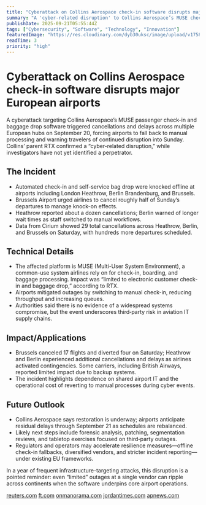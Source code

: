 ```yaml
---
title: "Cyberattack on Collins Aerospace check-in software disrupts major European airports"
summary: "A 'cyber-related disruption' to Collins Aerospace’s MUSE check-in platform snarled operations at Heathrow, Berlin, Brussels and others, prompting cancellations and manual processing as airports brace for spillover into Sunday."
publishDate: 2025-09-21T05:55:44Z
tags: ["Cybersecurity", "Software", "Technology", "Innovation"]
featuredImage: "https://res.cloudinary.com/dyb30uksc/image/upload/v1758434942/rwi72asookjtoeqmb7u7.jpg"
readTime: 3
priority: "high"
---
```


# Cyberattack on Collins Aerospace check-in software disrupts major European airports

A cyberattack targeting Collins Aerospace’s MUSE passenger check-in and baggage drop software triggered cancellations and delays across multiple European hubs on September 20, forcing airports to fall back to manual processing and warning travelers of continued disruption into Sunday. Collins’ parent RTX confirmed a “cyber-related disruption,” while investigators have not yet identified a perpetrator. 

## The Incident

- Automated check-in and self-service bag drop were knocked offline at airports including London Heathrow, Berlin Brandenburg, and Brussels.   
- Brussels Airport urged airlines to cancel roughly half of Sunday’s departures to manage knock-on effects.   
- Heathrow reported about a dozen cancellations; Berlin warned of longer wait times as staff switched to manual workflows.   
- Data from Cirium showed 29 total cancellations across Heathrow, Berlin, and Brussels on Saturday, with hundreds more departures scheduled. 

## Technical Details

- The affected platform is MUSE (Multi-User System Environment), a common-use system airlines rely on for check-in, boarding, and baggage processing. Impact was “limited to electronic customer check-in and baggage drop,” according to RTX.   
- Airports mitigated outages by switching to manual check-in, reducing throughput and increasing queues.   
- Authorities said there is no evidence of a widespread systems compromise, but the event underscores third‑party risk in aviation IT supply chains. 

## Impact/Applications

- Brussels canceled 17 flights and diverted four on Saturday; Heathrow and Berlin experienced additional cancellations and delays as airlines activated contingencies. Some carriers, including British Airways, reported limited impact due to backup systems.   
- The incident highlights dependence on shared airport IT and the operational cost of reverting to manual processes during cyber events. 

## Future Outlook

- Collins Aerospace says restoration is underway; airports anticipate residual delays through September 21 as schedules are rebalanced.   
- Likely next steps include forensic analysis, patching, segmentation reviews, and tabletop exercises focused on third‑party outages.  
- Regulators and operators may accelerate resilience measures—offline check-in fallbacks, diversified vendors, and stricter incident reporting—under existing EU frameworks. 

In a year of frequent infrastructure-targeting attacks, this disruption is a pointed reminder: even “limited” outages at a single vendor can ripple across continents when the software underpins core airport operations.

<div class="sources">

  [reuters.com](https://www.reuters.com/en/cyberattack-causes-flight-delays-cancellations-brussels-airport-2025-09-20/) [ft.com](https://www.ft.com/content/4ee9d804-6051-4156-a5bb-4a49df43166e) [onmanorama.com](https://www.onmanorama.com/news/world/2025/09/20/european-airports-cyberattack-disruptions.html) [jordantimes.com](https://jordantimes.com/news/world/european-airports-hit-by-cyber-related-disruption-service-provider) [apnews.com](https://apnews.com/article/29b6d890baf7ac3a22f0f2b2f169b890)

</div>